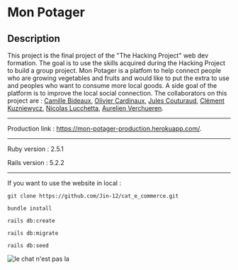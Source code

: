 # Mon Potager

## Description 
 
 This project is the final project of the "The Hacking Project" web dev formation. The goal is to use the skills acquired during the Hacking Project to build a group project. 
 Mon Potager is a platfom to help connect people who are growing vegetables and fruits and would like to put the extra to use and peoples who want to consume more local goods. A side goal of the platform is to improve the local social connection.
 The collaborators on this project are : [Camille Bideaux](https://github.com/kamiyechung), [Olivier Cardinaux](https://github.com/ocardinaux), [Jules Couturaud](https://github.com/Jin-12), [Clément Kuzniewycz](https://github.com/KuzniClem), [Nicolas Lucchetta](https://github.com/lucchettan), [Aurelien Verchueren](https://github.com/aurelienvvv).

---

Production link : https://mon-potager-production.herokuapp.com/.

---

Ruby version : 2.5.1

Rails version : 5.2.2

---

If you want to use the website in local :

``` git clone https://github.com/Jin-12/cat_e_commerce.git ```

``` bundle install ```

``` rails db:create ```

``` rails db:migrate ```

``` rails db:seed ```


![le chat n'est pas la](https://media.giphy.com/media/xUPGcuomRFMUcsB9nO/giphy.gif)
